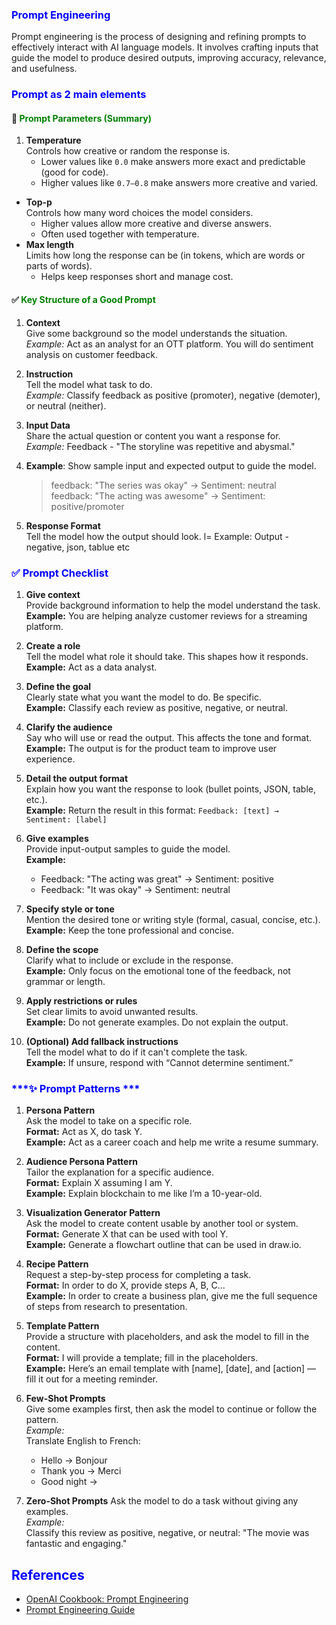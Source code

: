 ### <span style="color: blue"> **Prompt Engineering** </span>

Prompt engineering is the process of designing and refining prompts to effectively interact with AI language models. It involves crafting inputs that guide the model to produce desired outputs, improving accuracy, relevance, and usefulness.

### <span style="color: blue"> **Prompt as 2 main elements** </span>

#### 🔧 <span style="color: green"> **Prompt Parameters (Summary)** </span>
1. **Temperature**      
    Controls how creative or random the response is.
    -   Lower values like `0.0` make answers more exact and predictable (good for code).
    -   Higher values like `0.7–0.8` make answers more creative and varied.       
- **Top-p**     
    Controls how many word choices the model considers.
    - Higher values allow more creative and diverse answers.
    - Often used together with temperature. 
- **Max length**    
    Limits how long the response can be (in tokens, which are words or parts of words).
    - Helps keep responses short and manage cost.


#### ✅ <span style="color: green"> **Key Structure of a Good Prompt** </span>

1. **Context**  
   Give some background so the model understands the situation.  
   _Example:_ Act as an analyst for an OTT platform. You will do sentiment analysis on customer feedback.       

2. **Instruction**  
   Tell the model what task to do.  
   _Example:_ Classify feedback as positive (promoter), negative (demoter), or neutral (neither).

3. **Input Data**  
   Share the actual question or content you want a response for.  
   _Example:_ Feedback - "The storyline was repetitive and abysmal."

4. **Example**: Show sample input and expected output to guide the model.   
    > feedback: "The series was okay" → Sentiment: neutral  
    > feedback: "The acting was awesome" → Sentiment: positive/promoter


5. **Response Format**  
   Tell the model how the output should look.  l=
   Example: Output - negative, json, tablue etc
  


### <span style="color: blue">**✅ Prompt Checklist**</span>

1. **Give context**  
Provide background information to help the model understand the task.  
**Example:** You are helping analyze customer reviews for a streaming platform.

2. **Create a role**  
Tell the model what role it should take. This shapes how it responds.  
**Example:** Act as a data analyst.

3. **Define the goal**  
Clearly state what you want the model to do. Be specific.  
**Example:** Classify each review as positive, negative, or neutral.

4. **Clarify the audience**  
Say who will use or read the output. This affects the tone and format.  
**Example:** The output is for the product team to improve user experience.

5. **Detail the output format**  
Explain how you want the response to look (bullet points, JSON, table, etc.).  
**Example:** Return the result in this format: `Feedback: [text] → Sentiment: [label]`

6. **Give examples**  
Provide input-output samples to guide the model.  
**Example:**  
    - Feedback: "The acting was great" → Sentiment: positive  
    - Feedback: "It was okay" → Sentiment: neutral

7. **Specify style or tone**  
Mention the desired tone or writing style (formal, casual, concise, etc.).  
**Example:** Keep the tone professional and concise.

8. **Define the scope**  
Clarify what to include or exclude in the response.  
**Example:** Only focus on the emotional tone of the feedback, not grammar or length.

9. **Apply restrictions or rules**  
Set clear limits to avoid unwanted results.  
**Example:** Do not generate examples. Do not explain the output.

10. **(Optional) Add fallback instructions**  
Tell the model what to do if it can't complete the task.  
**Example:** If unsure, respond with “Cannot determine sentiment.”


### <span style="color: blue">***✨ Prompt Patterns ***</span>

1. **Persona Pattern**  
   Ask the model to take on a specific role.  
   **Format:** Act as X, do task Y.  
   **Example:** Act as a career coach and help me write a resume summary.

2. **Audience Persona Pattern**  
   Tailor the explanation for a specific audience.  
   **Format:** Explain X assuming I am Y.  
   **Example:** Explain blockchain to me like I’m a 10-year-old.

3. **Visualization Generator Pattern**  
   Ask the model to create content usable by another tool or system.  
   **Format:** Generate X that can be used with tool Y.  
   **Example:** Generate a flowchart outline that can be used in draw.io.

4. **Recipe Pattern**  
   Request a step-by-step process for completing a task.  
   **Format:** In order to do X, provide steps A, B, C...  
   **Example:** In order to create a business plan, give me the full sequence of steps from research to presentation.

5. **Template Pattern**  
   Provide a structure with placeholders, and ask the model to fill in the content.  
   **Format:** I will provide a template; fill in the placeholders.  
   **Example:** Here’s an email template with [name], [date], and [action] — fill it out for a meeting reminder.

6. **Few-Shot Prompts**  
Give some examples first, then ask the model to continue or follow the pattern.  
_Example:_  
Translate English to French:  
    - Hello → Bonjour  
    - Thank you → Merci  
    - Good night →

7. **Zero-Shot Prompts**
Ask the model to do a task without giving any examples.  
_Example:_  
Classify this review as positive, negative, or neutral: "The movie was fantastic and engaging."

## <span style="color: blue"> References </span>

- [OpenAI Cookbook: Prompt Engineering](https://platform.openai.com/docs/guides/prompt-engineering)
- [Prompt Engineering Guide](https://www.promptingguide.ai/)
